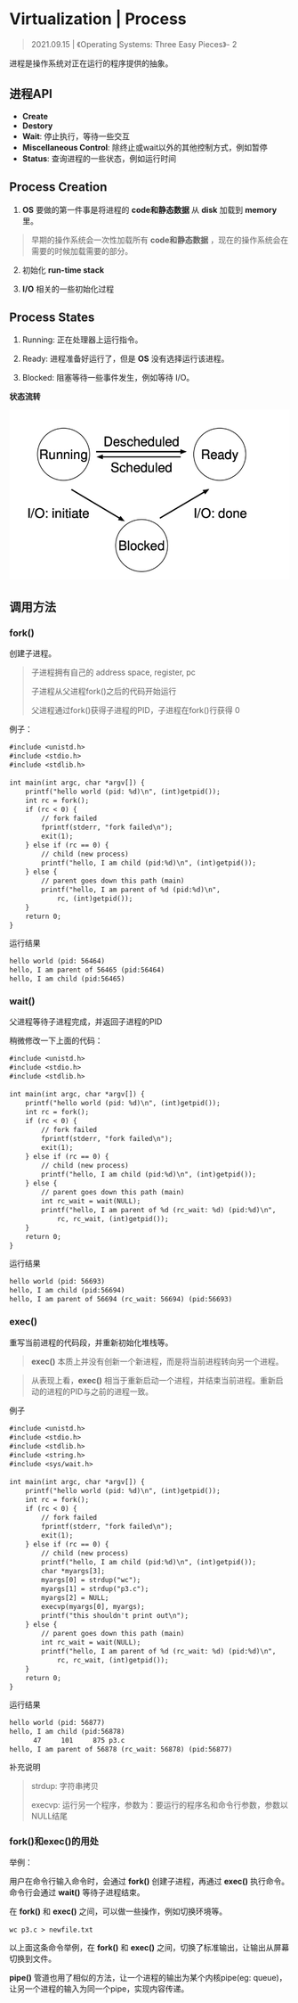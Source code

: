# Virtualization \| Process

> 2021.09.15 \| 《Operating Systems: Three Easy Pieces》- 2

进程是操作系统对正在运行的程序提供的抽象。

## 进程API

* **Create**
* **Destory**
* **Wait**: 停止执行，等待一些交互
* **Miscellaneous Control**: 除终止或wait以外的其他控制方式，例如暂停
* **Status**: 查询进程的一些状态，例如运行时间

## Process Creation

1. **OS** 要做的第一件事是将进程的 **code和静态数据** 从 **disk** 加载到 **memory** 里。

> 早期的操作系统会一次性加载所有 **code和静态数据** ，现在的操作系统会在需要的时候加载需要的部分。

2. 初始化 **run-time stack**

3. **I/O** 相关的一些初始化过程

## Process States

1. Running: 正在处理器上运行指令。

2. Ready: 进程准备好运行了，但是 **OS** 没有选择运行该进程。

3. Blocked: 阻塞等待一些事件发生，例如等待 I/O。

**状态流转**

![State Transition](../sources/images/os-5.png)

## 调用方法

### fork()

创建子进程。

> 子进程拥有自己的 address space, register, pc
> 
> 子进程从父进程fork()之后的代码开始运行
>
> 父进程通过fork()获得子进程的PID，子进程在fork()行获得 0

例子：

```
#include <unistd.h>
#include <stdio.h>
#include <stdlib.h>

int main(int argc, char *argv[]) {
    printf("hello world (pid: %d)\n", (int)getpid());
    int rc = fork();
    if (rc < 0) {
        // fork failed
        fprintf(stderr, "fork failed\n");
        exit(1);
    } else if (rc == 0) {
        // child (new process)
        printf("hello, I am child (pid:%d)\n", (int)getpid());
    } else {
        // parent goes down this path (main)
        printf("hello, I am parent of %d (pid:%d)\n", 
            rc, (int)getpid());
    }
    return 0;
}
```

运行结果

```
hello world (pid: 56464)
hello, I am parent of 56465 (pid:56464)
hello, I am child (pid:56465)
```

### wait()

父进程等待子进程完成，并返回子进程的PID

稍微修改一下上面的代码：

```
#include <unistd.h>
#include <stdio.h>
#include <stdlib.h>

int main(int argc, char *argv[]) {
    printf("hello world (pid: %d)\n", (int)getpid());
    int rc = fork();
    if (rc < 0) {
        // fork failed
        fprintf(stderr, "fork failed\n");
        exit(1);
    } else if (rc == 0) {
        // child (new process)
        printf("hello, I am child (pid:%d)\n", (int)getpid());
    } else {
        // parent goes down this path (main)
        int rc_wait = wait(NULL);
        printf("hello, I am parent of %d (rc_wait: %d) (pid:%d)\n", 
            rc, rc_wait, (int)getpid());
    }
    return 0;
}
```

运行结果

```
hello world (pid: 56693)
hello, I am child (pid:56694)
hello, I am parent of 56694 (rc_wait: 56694) (pid:56693)
```

### exec()

重写当前进程的代码段，并重新初始化堆栈等。

> **exec()** 本质上并没有创新一个新进程，而是将当前进程转向另一个进程。

> 从表现上看，**exec()** 相当于重新启动一个进程，并结束当前进程。重新启动的进程的PID与之前的进程一致。

例子

```
#include <unistd.h>
#include <stdio.h>
#include <stdlib.h>
#include <string.h>
#include <sys/wait.h>

int main(int argc, char *argv[]) {
    printf("hello world (pid: %d)\n", (int)getpid());
    int rc = fork();
    if (rc < 0) {
        // fork failed
        fprintf(stderr, "fork failed\n");
        exit(1);
    } else if (rc == 0) {
        // child (new process)
        printf("hello, I am child (pid:%d)\n", (int)getpid());
        char *myargs[3];
        myargs[0] = strdup("wc");
        myargs[1] = strdup("p3.c");
        myargs[2] = NULL;
        execvp(myargs[0], myargs);
        printf("this shouldn't print out\n");
    } else {
        // parent goes down this path (main)
        int rc_wait = wait(NULL);
        printf("hello, I am parent of %d (rc_wait: %d) (pid:%d)\n", 
            rc, rc_wait, (int)getpid());
    }
    return 0;
}
```

运行结果

```
hello world (pid: 56877)
hello, I am child (pid:56878)
      47     101     875 p3.c
hello, I am parent of 56878 (rc_wait: 56878) (pid:56877)
```

补充说明

> strdup: 字符串拷贝
>
> execvp: 运行另一个程序，参数为：要运行的程序名和命令行参数，参数以NULL结尾


### fork()和exec()的用处

举例：

用户在命令行输入命令时，会通过 **fork()** 创建子进程，再通过 **exec()** 执行命令。命令行会通过 **wait()** 等待子进程结束。

在 **fork()** 和 **exec()** 之间，可以做一些操作，例如切换环境等。

``` wc p3.c > newfile.txt ```

以上面这条命令举例，在 **fork()** 和 **exec()** 之间，切换了标准输出，让输出从屏幕切换到文件。

**pipe()** 管道也用了相似的方法，让一个进程的输出为某个内核pipe(eg: queue)，让另一个进程的输入为同一个pipe，实现内容传递。

